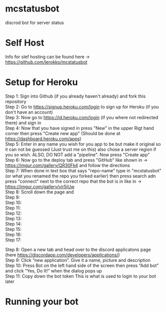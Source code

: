 # mcstatusbot
discrod bot for server status<br/>

# Self Host
Info for slef hosting can be found here -> https://github.com/lerokko/mcstatusbot<br/>

# Setup for Heroku

Step 1: Sign into Github (if you already haven't already) and fork this repository<br/>
Step 2: Go to https://signup.heroku.com/login to sign up for Heroku (if you don't have an account)<br/>
Step 3: Now go to https://id.heroku.com/login (if you where not redirected there)  and sign in<br/>
Step 4: Now that you have signed in press "New" in the upper Rigt hand corner then press "Create new app" (Should be done at https://dashboard.heroku.com/apps)<br/>
Step 5: Enter in any name you wish for you app to be but make it original so it can not be guessed (Just trust me on this) also chose a server region if you so wish. ALSO, DO NOT add a "pipeline". Now press "Create app"<br/>
Step 6: Now go to the deploy tab and press "GitHub" like shown in -> https://imgur.com/gallery/QR30Fk4 and follow the directions<br/>
Step 7: When done in text box that says "repo-name" type in "mcstatusbot" (or what you renamed the repo you forked earlier) then press search adn press "connect" next to the correct repo that the bot is in like in -> https://imgur.com/gallery/vir5jUw<br/>
Step 8: Scroll down the page and <br/>
Step 9: <br/>
Step 10: <br/>
Step 11: <br/>
Step 12: <br/>
Step 13: <br/>
Step 14: <br/>
Step 15: <br/>
Step 16: <br/>
Step 17: <br/>

Step 8: Open a new tab and head over to the discord applicatons page (here https://discordapp.com/developers/applications/)<br/>
Step 9: Click “new application”. Give it a name, picture and description<br/>
Step 10: Press Bot on the left hand side of the screen then press “Add bot” and click “Yes, Do It!” when the dialog pops up<br/>
Step 11: Copy down the bot token This is what is used to login to your bot later<br/>

# Running your bot

